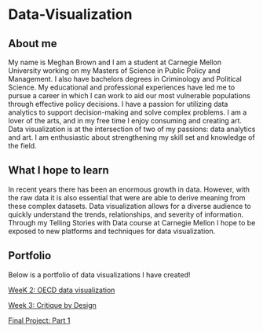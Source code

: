 # Data-Visualization
## About me
 My name is Meghan Brown and I am a student at Carnegie Mellon University working on my Masters of Science in Public Policy and Management. I also have bachelors degrees in Criminology and Political Science. My educational and professional experiences have led me to pursue a career in which I can work to aid our most vulnerable populations through effective policy decisions. I have a passion for utilizing data analytics to support decision-making and solve complex problems. 
  I am a lover of the arts, and in my free time I enjoy consuming and creating art. Data visualization is at the intersection of two of my passions: data analytics and art. I am enthusiastic about strengthening my skill set and knowledge of the field. 
## What I hope to learn 
 In recent years there has been an enormous growth in data. However, with the raw data it is also essential that were are able to derive meaning from these complex datasets. Data visualization allows for a diverse audience to quickly understand the trends, relationships, and severity of information. Through my Telling Stories with Data course at Carnegie Mellon I hope to be exposed to new platforms and techniques for data visualization. 
## Portfolio
 Below is a portfolio of data visualizations I have created!
 
 [WeeK 2: OECD data visualization](/dataviz2.md)
 
 [Week 3: Critique by Design](/week3.md)

 [Final Project: Part 1](/finalpart1.md)
 
